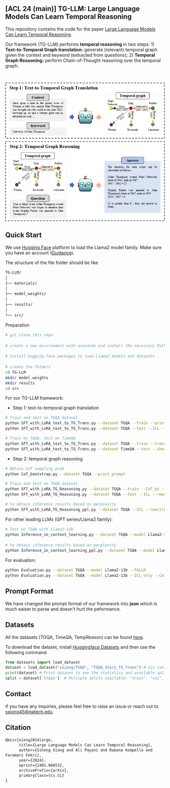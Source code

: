 ## [ACL 24 (main)] TG-LLM: Large Language Models Can Learn Temporal Reasoning

This repository contains the code for the paper [Large Language Models Can Learn Temporal Reasoning](https://arxiv.org/pdf/2401.06853.pdf).

Our framework (TG-LLM) performs **temporal reasoning** in two steps: 1) **Text-to-Temporal Graph translation:** generate (relevant) temporal graph given the context and keyword (extracted from questions); 2) **Temporal Graph Reasoning:** perform Chain-of-Thought reasoning over the temporal graph.

<br>

<p align="center">
  <img src='https://raw.githubusercontent.com/xiongsiheng/TG-LLM/main/misc/Framework.png' width=550>
</p>




## Quick Start

We use [Hugging Face](https://huggingface.co/) platform to load the Llama2 model family. Make sure you have an account ([Guidance](https://huggingface.co/blog/llama2)).

The structure of the file folder should be like
```sh
TG-LLM/
│
├── materials/
│
├── model_weights/
│
├── results/
│
└── src/
```

Preparation
```sh
# git clone this repo

# create a new environment with anaconda and install the necessary Python packages

# install hugging face packages to load Llama2 models and datasets

# create the folders
cd TG-LLM
mkdir model_weights
mkdir results
cd src
```

For our TG-LLM framework:

- Step 1: text-to-temporal graph translation

```sh
# Train and test on TGQA dataset
python SFT_with_LoRA_text_to_TG_Trans.py --dataset TGQA --train --print_prompt
python SFT_with_LoRA_text_to_TG_Trans.py --dataset TGQA --test --ICL --rewrite --print_prompt
```
```sh
# Train on TGQA, test on TimeQA
python SFT_with_LoRA_text_to_TG_Trans.py --dataset TGQA --train --transferred_dataset TimeQA --print_prompt
python SFT_with_LoRA_text_to_TG_Trans.py --dataset TimeQA --test --shorten_story --ICL --rewrite --print_prompt --transferred
```

- Step 2: temporal graph reasoning

```sh
# Obtain CoT sampling prob
python CoT_bootstrap.py --dataset TGQA --print_prompt
```
```sh
# Train and test on TGQA dataset
python SFT_with_LoRA_TG_Reasoning.py --dataset TGQA --train --CoT_bs --data_aug --print_prompt
python SFT_with_LoRA_TG_Reasoning.py --dataset TGQA --test --ICL --rewrite --print_prompt
```
```sh
# to obtain inference results based on perplexity
python SFT_with_LoRA_TG_Reasoning_ppl.py --dataset TGQA --ICL --rewrite --print_prompt
```

For other leading LLMs (GPT series/Llama2 family):
```sh
# Test on TGQA with Llama2-13b
python Inference_in_context_learning.py --dataset TGQA --model Llama2-13b --CoT --ICL --rewrite --print_prompt

# to obtain inference results based on perplexity
python Inference_in_context_learning_ppl.py --dataset TGQA --model Llama2-13b --CoT --ICL --rewrite --print_prompt
```

For evaluation:
```sh
python Evaluation.py --dataset TGQA --model Llama2-13b --TGLLM
python Evaluation.py --dataset TGQA --model Llama2-13b --ICL_only --CoT
```

## Prompt Format
We have changed the prompt format of our framework into **json** which is much eaiser to parse and doesn't hurt the peformance.

## Datasets

All the datasets (TGQA, TimeQA, TempReason) can be found [here](https://huggingface.co/datasets/sxiong/TGQA).

To download the dataset, install [Huggingface Datasets](https://huggingface.co/docs/datasets/quickstart) and then use the following command:

```python
from datasets import load_dataset
dataset = load_dataset("sxiong/TGQA", "TGQA_Story_TG_Trans") # Six configs available: "TGQA_Story_TG_Trans", "TGQA_TGR", "TempReason_Story_TG_Trans", "TempReason_TGR", "TimeQA_Story_TG_Trans", "TimeQA_TGR"
print(dataset) # Print dataset to see the statistics and available splits
split = dataset['train']  # Multiple splits available: "train", "val", "test"
```


## Contact
If you have any inquiries, please feel free to raise an issue or reach out to sxiong45@gatech.edu.

## Citation
```
@misc{xiong2024large,
      title={Large Language Models Can Learn Temporal Reasoning}, 
      author={Siheng Xiong and Ali Payani and Ramana Kompella and Faramarz Fekri},
      year={2024},
      eprint={2401.06853},
      archivePrefix={arXiv},
      primaryClass={cs.CL}
}
```
